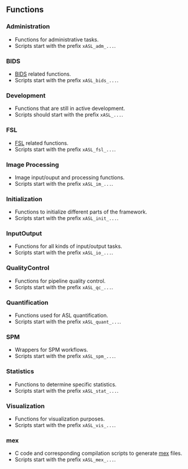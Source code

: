 ## Functions

### Administration

- Functions for administrative tasks.
- Scripts start with the prefix `xASL_adm_...`.

### BIDS

- [BIDS](https://bids-specification.readthedocs.io/en/stable/99-appendices/12-arterial-spin-labeling.html) related functions.
- Scripts start with the prefix `xASL_bids_...`.

### Development

- Functions that are still in active development.
- Scripts should start with the prefix `xASL_...`.

### FSL

- [FSL](https://fsl.fmrib.ox.ac.uk/fsl/fslwiki/FSL) related functions.
- Scripts start with the prefix `xASL_fsl_...`.

### Image Processing

- Image input/ouput and processing functions.
- Scripts start with the prefix `xASL_im_...`.

### Initialization

- Functions to initialize different parts of the framework.
- Scripts start with the prefix `xASL_init_...`.

### InputOutput

- Functions for all kinds of input/output tasks.
- Scripts start with the prefix `xASL_io_...`.

### QualityControl

- Functions for pipeline quality control.
- Scripts start with the prefix `xASL_qc_...`.

### Quantification

- Functions used for ASL quantification.
- Scripts start with the prefix `xASL_quant_...`.

### SPM

- Wrappers for SPM workflows.
- Scripts start with the prefix `xASL_spm_...`.

### Statistics

- Functions to determine specific statistics.
- Scripts start with the prefix `xASL_stat_...`.

### Visualization

- Functions for visualization purposes.
- Scripts start with the prefix `xASL_vis_...`.

### mex

- C code and corresponding compilation scripts to generate [mex](https://www.mathworks.com/help/matlab/ref/mex.html) files.
- Scripts start with the prefix `xASL_mex_...`.












